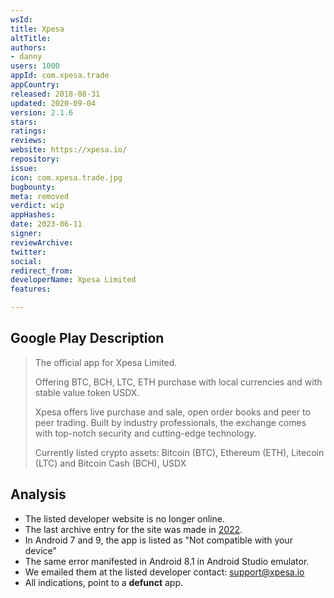 ```yaml
---
wsId: 
title: Xpesa
altTitle: 
authors:
- danny
users: 1000
appId: com.xpesa.trade
appCountry: 
released: 2018-08-31
updated: 2020-09-04
version: 2.1.6
stars: 
ratings: 
reviews: 
website: https://xpesa.io/
repository: 
issue: 
icon: com.xpesa.trade.jpg
bugbounty: 
meta: removed
verdict: wip
appHashes: 
date: 2023-06-11
signer: 
reviewArchive: 
twitter: 
social: 
redirect_from: 
developerName: Xpesa Limited
features: 

---
```


## Google Play Description

> The official app for Xpesa Limited.
>
> Offering BTC, BCH, LTC, ETH purchase with local currencies and with stable value token USDX.
>
> Xpesa offers live purchase and sale, open order books and peer to peer trading. Built by industry professionals, the exchange comes with top-notch security and cutting-edge technology.
>
> Currently listed crypto assets: Bitcoin (BTC), Ethereum (ETH), Litecoin (LTC) and Bitcoin Cash (BCH), USDX

## Analysis

- The listed developer website is no longer online. 
- The last archive entry for the site was made in [2022](https://web.archive.org/web/20220501080040/https://xpesa.io/). 
- In Android 7 and 9, the app is listed as "Not compatible with your device"
- The same error manifested in Android 8.1 in Android Studio emulator. 
- We emailed them at the listed developer contact: support@xpesa.io
- All indications, point to a **defunct** app.




